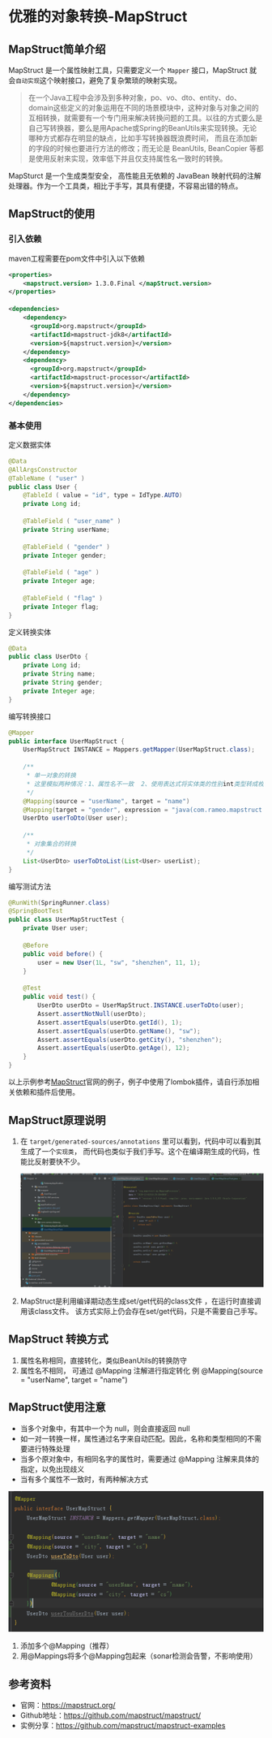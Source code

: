 # 优雅的对象转换-MapStruct

## MapStruct简单介绍

MapStruct 是一个属性映射工具，只需要定义一个 `Mapper` 接口，MapStruct 就会`自动实现`这个映射接口，避免了复杂繁琐的映射实现。

> 在一个Java工程中会涉及到多种对象，po、vo、dto、entity、do、domain这些定义的对象运用在不同的场景模块中，这种对象与对象之间的互相转换，就需要有一个专门用来解决转换问题的工具。以往的方式要么是自己写转换器，要么是用Apache或Spring的BeanUtils来实现转换。无论哪种方式都存在明显的缺点，比如手写转换器既浪费时间， 而且在添加新的字段的时候也要进行方法的修改；而无论是 BeanUtils, BeanCopier 等都是使用反射来实现，效率低下并且仅支持属性名一致时的转换。

MapSturct 是一个生成类型安全， 高性能且无依赖的 JavaBean 映射代码的注解处理器。作为一个工具类，相比于手写，其具有便捷，不容易出错的特点。

## MapStruct的使用

### 引入依赖

maven工程需要在pom文件中引入以下依赖
```xml
<properties>
    <mapstruct.version> 1.3.0.Final </mapStruct.version>
</properties>

<dependencies>
    <dependency>
      <groupId>org.mapstruct</groupId>
      <artifactId>mapstruct-jdk8</artifactId>
      <version>${mapstruct.version}</version>
    </dependency>
    <dependency>
      <groupId>org.mapstruct</groupId>
      <artifactId>mapstruct-processor</artifactId>
      <version>${mapstruct.version}</version>
    </dependency>
</dependencies>
```

### 基本使用
定义数据实体
```java
@Data
@AllArgsConstructor
@TableName ( "user" )
public class User {
    @TableId ( value = "id", type = IdType.AUTO)
    private Long id;

    @TableField ( "user_name" )
    private String userName;

    @TableField ( "gender" )
    private Integer gender;

    @TableField ( "age" )
    private Integer age;

    @TableField ( "flag" )
    private Integer flag;
} 
```
定义转换实体
```java
@Data
public class UserDto {
    private Long id;
    private String name;
    private String gender;
    private Integer age;
} 
```

编写转换接口

```java
@Mapper
public interface UserMapStruct {
    UserMapStruct INSTANCE = Mappers.getMapper(UserMapStruct.class);

    /**
     * 单一对象的转换
     * 这里模拟两种情况：1、属性名不一致  2、使用表达式将实体类的性别int类型转成枚举中定义的性别的String类型释义
     */
    @Mapping(source = "userName", target = "name")
    @Mapping(target = "gender", expression = "java(com.rameo.mapstruct.GenderEnum.desc(user.getGender()))")   // 支持表达式
    UserDto userToDto(User user);
    
    /**
     * 对象集合的转换
     */
    List<UserDto> userToDtoList(List<User> userList);
}
```

编写测试方法

```java
@RunWith(SpringRunner.class)
@SpringBootTest
public class UserMapStructTest {
    private User user;

    @Before
    public void before() {
        user = new User(1L, "sw", "shenzhen", 11, 1);
    }

    @Test
    public void test() {
        UserDto userDto = UserMapStruct.INSTANCE.userToDto(user);
        Assert.assertNotNull(userDto);
        Assert.assertEquals(userDto.getId(), 1);
        Assert.assertEquals(userDto.getName(), "sw");
        Assert.assertEquals(userDto.getCity(), "shenzhen");
        Assert.assertEquals(userDto.getAge(), 12);
    }
}
```

以上示例参考[MapStruct](http://mapstruct.org/)官网的例子，例子中使用了lombok插件，请自行添加相关依赖和插件后使用。

## MapStruct原理说明

1. 在 `target/generated-sources/annotations` 里可以看到，代码中可以看到其生成了一个`实现类`， 而代码也类似于我们手写。这个在编译期生成的代码，性能比反射要快不少。

   ![mapstruct-1](../../assets/mapstruct/mapstruct-1.png)

2. MapStruct是利用编译期动态生成set/get代码的class文件 ，在运行时直接调用该class文件。 该方式实际上仍会存在set/get代码，只是不需要自己手写。

## MapStruct 转换方式

1. 属性名称相同，直接转化，类似BeanUtils的转换防守
2. 属性名不相同， 可通过 @Mapping 注解进行指定转化
   例 @Mapping(source = "userName", target = "name")

## MapStruct使用注意

- 当多个对象中，有其中一个为 null，则会直接返回 null
- 如一对一转换一样，属性通过名字来自动匹配。因此，名称和类型相同的不需要进行特殊处理
- 当多个原对象中，有相同名字的属性时，需要通过 @Mapping 注解来具体的指定，以免出现歧义
- 当有多个属性不一致时，有两种解决方式

![mapstruct-2](../../assets/mapstruct/mapstruct-2.png)

1. 添加多个@Mapping（推荐）
2. 用@Mappings将多个@Mapping包起来（sonar检测会告警，不影响使用）

## 参考资料

- 官网：https://mapstruct.org/
- Github地址：https://github.com/mapstruct/mapstruct/
- 实例分享：https://github.com/mapstruct/mapstruct-examples
